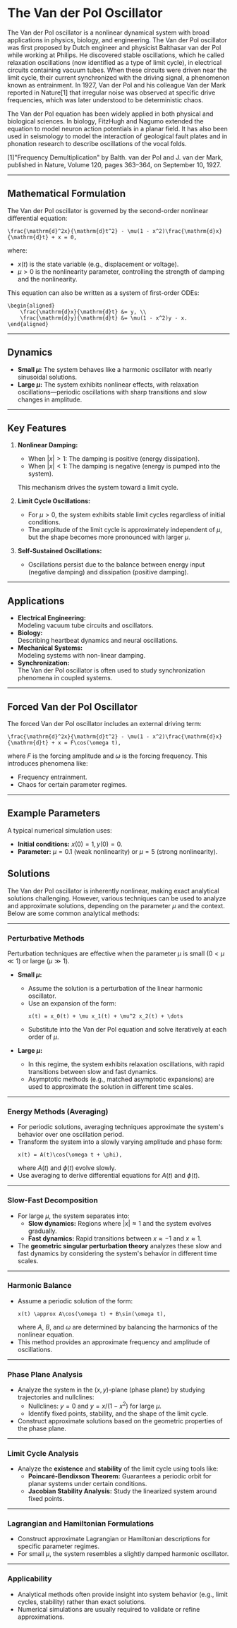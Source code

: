 # The Van der Pol Oscillator

The Van der Pol oscillator is a nonlinear dynamical system with broad applications in physics, biology, and engineering.  The Van der Pol oscillator was first proposed by Dutch engineer and physicist Balthasar van der Pol while working at Philips. He discovered stable oscillations, which he called relaxation oscillations (now identified as a type of limit cycle), in electrical circuits containing vacuum tubes. When these circuits were driven near the limit cycle, their current synchronized with the driving signal, a phenomenon known as entrainment. In 1927, Van der Pol and his colleague Van der Mark reported in Nature[1] that irregular noise was observed at specific drive frequencies, which was later understood to be deterministic chaos.

The Van der Pol equation has been widely applied in both physical and biological sciences. In biology, FitzHugh and Nagumo extended the equation to model neuron action potentials in a planar field. It has also been used in seismology to model the interaction of geological fault plates and in phonation research to describe oscillations of the vocal folds.

[1]"Frequency Demultiplication" by Balth. van der Pol and J. van der Mark, published in Nature, Volume 120, pages 363–364, on September 10, 1927. 

---

## Mathematical Formulation

The Van der Pol oscillator is governed by the second-order nonlinear differential equation:

```{math}
\frac{\mathrm{d}^2x}{\mathrm{d}t^2} - \mu(1 - x^2)\frac{\mathrm{d}x}{\mathrm{d}t} + x = 0,
```

where:
- $x(t)$ is the state variable (e.g., displacement or voltage).
- $\mu > 0$ is the nonlinearity parameter, controlling the strength of damping and the nonlinearity.

This equation can also be written as a system of first-order ODEs:

```{math}
\begin{aligned}
    \frac{\mathrm{d}x}{\mathrm{d}t} &= y, \\
    \frac{\mathrm{d}y}{\mathrm{d}t} &= \mu(1 - x^2)y - x.
\end{aligned}
```

---

## Dynamics

- **Small $\mu$:** The system behaves like a harmonic oscillator with nearly sinusoidal solutions.
- **Large $\mu$:** The system exhibits nonlinear effects, with relaxation oscillations—periodic oscillations with sharp transitions and slow changes in amplitude.

---

## Key Features

1. **Nonlinear Damping:**
   - When $|x| > 1$: The damping is positive (energy dissipation).
   - When $|x| < 1$: The damping is negative (energy is pumped into the system).
   
   This mechanism drives the system toward a limit cycle.

2. **Limit Cycle Oscillations:**
   - For $\mu > 0$, the system exhibits stable limit cycles regardless of initial conditions.
   - The amplitude of the limit cycle is approximately independent of $\mu$, but the shape becomes more pronounced with larger $\mu$.

3. **Self-Sustained Oscillations:**
   - Oscillations persist due to the balance between energy input (negative damping) and dissipation (positive damping).

---

## Applications

- **Electrical Engineering:**  
  Modeling vacuum tube circuits and oscillators.
- **Biology:**  
  Describing heartbeat dynamics and neural oscillations.
- **Mechanical Systems:**  
  Modeling systems with non-linear damping.
- **Synchronization:**  
  The Van der Pol oscillator is often used to study synchronization phenomena in coupled systems.

---

## Forced Van der Pol Oscillator

The forced Van der Pol oscillator includes an external driving term:

```{math}
\frac{\mathrm{d}^2x}{\mathrm{d}t^2} - \mu(1 - x^2)\frac{\mathrm{d}x}{\mathrm{d}t} + x = F\cos(\omega t),
```

where $F$ is the forcing amplitude and $\omega$ is the forcing frequency. This introduces phenomena like:
- Frequency entrainment.
- Chaos for certain parameter regimes.

---

## Example Parameters

A typical numerical simulation uses:
- **Initial conditions:** $x(0) = 1, y(0) = 0$.
- **Parameter:** $\mu = 0.1$ (weak nonlinearity) or $\mu = 5$ (strong nonlinearity).


## Solutions

The Van der Pol oscillator is inherently nonlinear, making exact analytical solutions challenging. However, various techniques can be used to analyze and approximate solutions, depending on the parameter $\mu$ and the context. Below are some common analytical methods:

---

### Perturbative Methods
Perturbation techniques are effective when the parameter $\mu$ is small ($0 < \mu \ll 1$) or large ($\mu \gg 1$).

- **Small $\mu$:**
  - Assume the solution is a perturbation of the linear harmonic oscillator.
  - Use an expansion of the form:
    ```{math}
    x(t) = x_0(t) + \mu x_1(t) + \mu^2 x_2(t) + \dots
    ```
  - Substitute into the Van der Pol equation and solve iteratively at each order of $\mu$.

- **Large $\mu$:**
  - In this regime, the system exhibits relaxation oscillations, with rapid transitions between slow and fast dynamics.
  - Asymptotic methods (e.g., matched asymptotic expansions) are used to approximate the solution in different time scales.

---

### Energy Methods (Averaging)
- For periodic solutions, averaging techniques approximate the system's behavior over one oscillation period.
- Transform the system into a slowly varying amplitude and phase form:
  ```{math}
  x(t) = A(t)\cos(\omega t + \phi),
  ```
  where $A(t)$ and $\phi(t)$ evolve slowly.
- Use averaging to derive differential equations for $A(t)$ and $\phi(t)$.

---

### Slow-Fast Decomposition
- For large $\mu$, the system separates into:
  - **Slow dynamics:** Regions where $|x| \approx 1$ and the system evolves gradually.
  - **Fast dynamics:** Rapid transitions between $x \approx -1$ and $x \approx 1$.
- The **geometric singular perturbation theory** analyzes these slow and fast dynamics by considering the system's behavior in different time scales.

---

### Harmonic Balance
- Assume a periodic solution of the form:
  ```{math}
  x(t) \approx A\cos(\omega t) + B\sin(\omega t),
  ```
  where $A$, $B$, and $\omega$ are determined by balancing the harmonics of the nonlinear equation.
- This method provides an approximate frequency and amplitude of oscillations.

---

### Phase Plane Analysis
- Analyze the system in the $(x, y)$-plane (phase plane) by studying trajectories and nullclines:
  - Nullclines: $y = 0$ and $y = x/(1 - x^2)$ for large $\mu$.
  - Identify fixed points, stability, and the shape of the limit cycle.
- Construct approximate solutions based on the geometric properties of the phase plane.

---

### Limit Cycle Analysis
- Analyze the **existence** and **stability** of the limit cycle using tools like:
  - **Poincaré-Bendixson Theorem:** Guarantees a periodic orbit for planar systems under certain conditions.
  - **Jacobian Stability Analysis:** Study the linearized system around fixed points.

---

### Lagrangian and Hamiltonian Formulations
- Construct approximate Lagrangian or Hamiltonian descriptions for specific parameter regimes.
- For small $\mu$, the system resembles a slightly damped harmonic oscillator.

---

### Applicability
- Analytical methods often provide insight into system behavior (e.g., limit cycles, stability) rather than exact solutions.
- Numerical simulations are usually required to validate or refine approximations.
